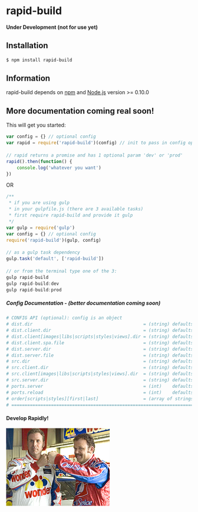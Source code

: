 # rapid-build

**Under Development (not for use yet)**

## Installation
```bash
$ npm install rapid-build
```

## Information
rapid-build depends on [npm](http://npmjs.org/) and [Node.js](http://nodejs.org/) version >= 0.10.0

## More documentation coming real soon!
This will get you started:

```javascript
var config = {} // optional config
var rapid = require('rapid-build')(config) // init to pass in config options

// rapid returns a promise and has 1 optional param 'dev' or 'prod'
rapid().then(function() {
	console.log('whatever you want')
})
```
OR

```javascript
/**
 * if you are using gulp
 * in your gulpfile.js (there are 3 available tasks)
 * first require rapid-build and provide it gulp
 */
var gulp = require('gulp')
var config = {} // optional config
require('rapid-build')(gulp, config)

// as a gulp task dependency
gulp.task('default', ['rapid-build'])

// or from the terminal type one of the 3:
gulp rapid-build
gulp rapid-build:dev
gulp rapid-build:prod
```

##### Config Documentation - (better documentation coming soon)
```coffeescript
# CONFIG API (optional): config is an object
# dist.dir                                          = (string) defaults to 'dist'
# dist.client.dir                                   = (string) defaults to 'client'
# dist.client[images|libs|scripts|styles|views].dir = (string) defaults to property name
# dist.client.spa.file                              = (string) defaults to 'spa.html'
# dist.server.dir                                   = (string) defaults to 'server'
# dist.server.file                                  = (string) defaults to 'routes.js'
# src.dir                                           = (string) defaults to 'src'
# src.client.dir                                    = (string) defaults to 'client'
# src.client[images|libs|scripts|styles|views].dir  = (string) defaults to property name
# src.server.dir                                    = (string) defaults to 'server'
# ports.server                                      = (int)    defaults to 3000
# ports.reload                                      = (int)    defaults to 3001
# order[scripts|styles][first|last]                 = (array of strings) file paths
# ======================================================================================
```


#### Develop Rapidly!
![Shake and Bake!](docs/shake-and-bake.jpg)


